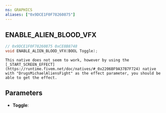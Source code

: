 ```yaml
---
ns: GRAPHICS
aliases: ["0x9DCE1F0F78260875"]
---
```

## ENABLE_ALIEN_BLOOD_VFX

```c
// 0x9DCE1F0F78260875 0xCE8B8748
void ENABLE_ALIEN_BLOOD_VFX(BOOL Toggle);
```

```
This native does not seem to work, however by using the [_START_SCREEN_EFFECT](https://runtime.fivem.net/doc/natives/#_0x2206BF9A37B7F724) native with "DrugsMichaelAliensFight" as the effect parameter, you should be able to get the effect.
```


## Parameters
* **Toggle**: 

